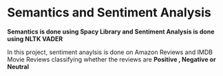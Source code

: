 # Semantics and Sentiment Analysis

**Semantics is done using Spacy Library and Sentiment Analysis is done using NLTK VADER**

In this project, sentiment anaylsis is done on Amazon Reviews and IMDB Movie Reviews classifying whether the reviews are **Positive , Negative or Neutral**
